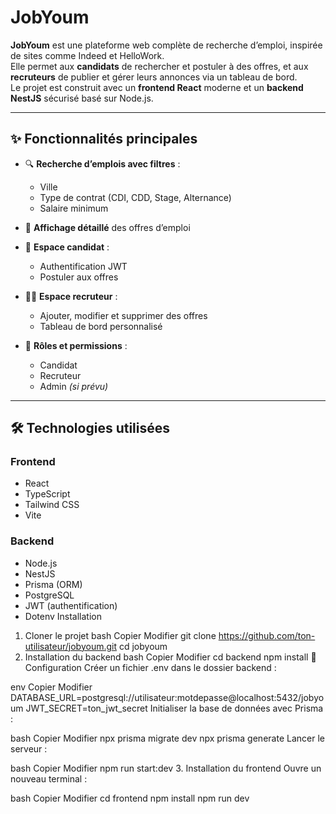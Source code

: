# JobYoum

**JobYoum** est une plateforme web complète de recherche d’emploi, inspirée de sites comme Indeed et HelloWork.  
Elle permet aux **candidats** de rechercher et postuler à des offres, et aux **recruteurs** de publier et gérer leurs annonces via un tableau de bord.  
Le projet est construit avec un **frontend React** moderne et un **backend NestJS** sécurisé basé sur Node.js.

---



## ✨ Fonctionnalités principales

- 🔍 **Recherche d’emplois avec filtres** :
  - Ville
  - Type de contrat (CDI, CDD, Stage, Alternance)
  - Salaire minimum

- 📄 **Affichage détaillé** des offres d’emploi

- 👤 **Espace candidat** :
  - Authentification JWT
  - Postuler aux offres

- 🧑‍💼 **Espace recruteur** :
  - Ajouter, modifier et supprimer des offres
  - Tableau de bord personnalisé

- 🔐 **Rôles et permissions** :
  - Candidat
  - Recruteur
  - Admin *(si prévu)*

---

## 🛠️ Technologies utilisées

### Frontend

- React  
- TypeScript  
- Tailwind CSS  
- Vite

### Backend

- Node.js  
- NestJS  
- Prisma (ORM)  
- PostgreSQL  
- JWT (authentification)  
- Dotenv
Installation
1. Cloner le projet
bash
Copier
Modifier
git clone https://github.com/ton-utilisateur/jobyoum.git
cd jobyoum
2. Installation du backend
bash
Copier
Modifier
cd backend
npm install
🔧 Configuration
Créer un fichier .env dans le dossier backend :

env
Copier
Modifier
DATABASE_URL=postgresql://utilisateur:motdepasse@localhost:5432/jobyoum
JWT_SECRET=ton_jwt_secret
Initialiser la base de données avec Prisma :

bash
Copier
Modifier
npx prisma migrate dev
npx prisma generate
Lancer le serveur :

bash
Copier
Modifier
npm run start:dev
3. Installation du frontend
Ouvre un nouveau terminal :

bash
Copier
Modifier
cd frontend
npm install
npm run dev